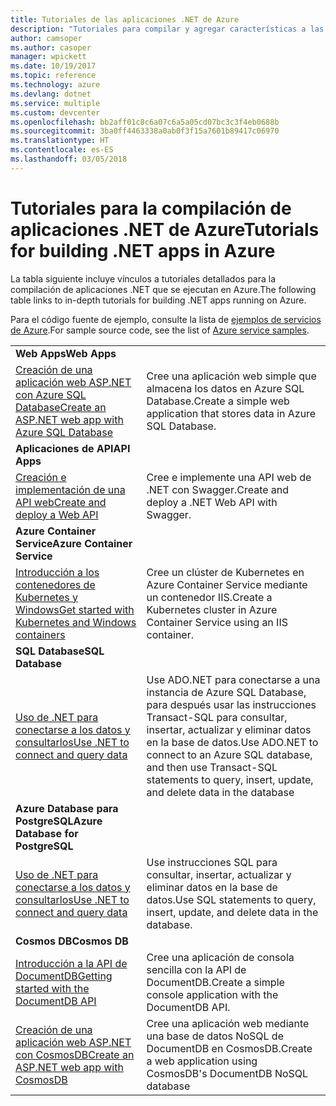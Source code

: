```yaml
---
title: Tutoriales de las aplicaciones .NET de Azure
description: "Tutoriales para compilar y agregar características a las aplicaciones .NET web y móviles con servicios de Azure."
author: camsoper
ms.author: casoper
manager: wpickett
ms.date: 10/19/2017
ms.topic: reference
ms.technology: azure
ms.devlang: dotnet
ms.service: multiple
ms.custom: devcenter
ms.openlocfilehash: bb2aff01c8c6a07c6a5a05cd07bc3c3f4eb0688b
ms.sourcegitcommit: 3ba0ff4463338a0ab0f3f15a7601b89417c06970
ms.translationtype: HT
ms.contentlocale: es-ES
ms.lasthandoff: 03/05/2018
---
```

# <a name="tutorials-for-building-net-apps-in-azure"></a><span data-ttu-id="5e19e-103">Tutoriales para la compilación de aplicaciones .NET de Azure</span><span class="sxs-lookup"><span data-stu-id="5e19e-103">Tutorials for building .NET apps in Azure</span></span>

<span data-ttu-id="5e19e-104">La tabla siguiente incluye vínculos a tutoriales detallados para la compilación de aplicaciones .NET que se ejecutan en Azure.</span><span class="sxs-lookup"><span data-stu-id="5e19e-104">The following table links to in-depth tutorials for building .NET apps running on Azure.</span></span>

<span data-ttu-id="5e19e-105">Para el código fuente de ejemplo, consulte la lista de [ejemplos de servicios de Azure](https://azure.microsoft.com/resources/samples/?platform=dotnet).</span><span class="sxs-lookup"><span data-stu-id="5e19e-105">For sample source code, see the list of [Azure service samples](https://azure.microsoft.com/resources/samples/?platform=dotnet).</span></span>

| | |
|---|---|
| <span data-ttu-id="5e19e-106">**Web Apps**</span><span class="sxs-lookup"><span data-stu-id="5e19e-106">**Web Apps**</span></span>||
| <span data-ttu-id="5e19e-107">[Creación de una aplicación web ASP.NET con Azure SQL Database][1]</span><span class="sxs-lookup"><span data-stu-id="5e19e-107">[Create an ASP.NET web app with Azure SQL Database][1]</span></span> | <span data-ttu-id="5e19e-108">Cree una aplicación web simple que almacena los datos en Azure SQL Database.</span><span class="sxs-lookup"><span data-stu-id="5e19e-108">Create a simple web application that stores data in Azure SQL Database.</span></span> | 
| <span data-ttu-id="5e19e-109">**Aplicaciones de API**</span><span class="sxs-lookup"><span data-stu-id="5e19e-109">**API Apps**</span></span>||
| <span data-ttu-id="5e19e-110">[Creación e implementación de una API web][3]</span><span class="sxs-lookup"><span data-stu-id="5e19e-110">[Create and deploy a Web API][3]</span></span> | <span data-ttu-id="5e19e-111">Cree e implemente una API web de .NET con Swagger.</span><span class="sxs-lookup"><span data-stu-id="5e19e-111">Create and deploy a .NET Web API with Swagger.</span></span> | 
| <span data-ttu-id="5e19e-112">**Azure Container Service**</span><span class="sxs-lookup"><span data-stu-id="5e19e-112">**Azure Container Service**</span></span> ||
| <span data-ttu-id="5e19e-113">[Introducción a los contenedores de Kubernetes y Windows][4]</span><span class="sxs-lookup"><span data-stu-id="5e19e-113">[Get started with Kubernetes and Windows containers][4]</span></span> | <span data-ttu-id="5e19e-114">Cree un clúster de Kubernetes en Azure Container Service mediante un contenedor IIS.</span><span class="sxs-lookup"><span data-stu-id="5e19e-114">Create a Kubernetes cluster in Azure Container Service using an IIS container.</span></span>
| <span data-ttu-id="5e19e-115">**SQL Database**</span><span class="sxs-lookup"><span data-stu-id="5e19e-115">**SQL Database**</span></span> ||
| <span data-ttu-id="5e19e-116">[Uso de .NET para conectarse a los datos y consultarlos][5]</span><span class="sxs-lookup"><span data-stu-id="5e19e-116">[Use .NET to connect and query data][5]</span></span> | <span data-ttu-id="5e19e-117">Use ADO.NET para conectarse a una instancia de Azure SQL Database, para después usar las instrucciones Transact-SQL para consultar, insertar, actualizar y eliminar datos en la base de datos.</span><span class="sxs-lookup"><span data-stu-id="5e19e-117">Use ADO.NET to connect to an Azure SQL database, and then use Transact-SQL statements to query, insert, update, and delete data in the database</span></span> | 
| <span data-ttu-id="5e19e-118">**Azure Database para PostgreSQL**</span><span class="sxs-lookup"><span data-stu-id="5e19e-118">**Azure Database for PostgreSQL**</span></span> ||
| <span data-ttu-id="5e19e-119">[Uso de .NET para conectarse a los datos y consultarlos][6]</span><span class="sxs-lookup"><span data-stu-id="5e19e-119">[Use .NET to connect and query data][6]</span></span> | <span data-ttu-id="5e19e-120">Use instrucciones SQL para consultar, insertar, actualizar y eliminar datos en la base de datos.</span><span class="sxs-lookup"><span data-stu-id="5e19e-120">Use SQL statements to query, insert, update, and delete data in the database.</span></span> | 
| <span data-ttu-id="5e19e-121">**Cosmos DB**</span><span class="sxs-lookup"><span data-stu-id="5e19e-121">**Cosmos DB**</span></span> ||
| <span data-ttu-id="5e19e-122">[Introducción a la API de DocumentDB][7]</span><span class="sxs-lookup"><span data-stu-id="5e19e-122">[Getting started with the DocumentDB API][7]</span></span> | <span data-ttu-id="5e19e-123">Cree una aplicación de consola sencilla con la API de DocumentDB.</span><span class="sxs-lookup"><span data-stu-id="5e19e-123">Create a simple console application with the DocumentDB API.</span></span> | 
| <span data-ttu-id="5e19e-124">[Creación de una aplicación web ASP.NET con CosmosDB][8]</span><span class="sxs-lookup"><span data-stu-id="5e19e-124">[Create an ASP.NET web app with CosmosDB][8]</span></span> | <span data-ttu-id="5e19e-125">Cree una aplicación web mediante una base de datos NoSQL de DocumentDB en CosmosDB.</span><span class="sxs-lookup"><span data-stu-id="5e19e-125">Create a web application using CosmosDB's DocumentDB NoSQL database</span></span> | 

[1]: /azure/app-service-web/app-service-web-tutorial-dotnet-sqldatabase
[2]: /azure/documentdb/documentdb-dotnet-application
[3]: /azure/app-service-api/app-service-api-dotnet-get-started
[4]: /azure/container-service/container-service-kubernetes-windows-walkthrough
[5]: /azure/sql-database/sql-database-connect-query-dotnet
[6]: /azure/postgresql/connect-csharp
[7]: /azure/cosmos-db/documentdb-dotnetcore-get-started
[8]: /azure/cosmos-db/documentdb-dotnet-application
